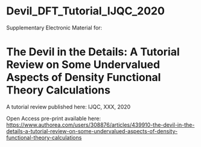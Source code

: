 # Devil_DFT_Tutorial_IJQC_2020
Supplementary Electronic Material for:
# The Devil in the Details: A Tutorial Review on Some Undervalued Aspects of Density Functional Theory Calculations

A tutorial review published here: IJQC, XXX, 2020

Open Access pre-print available here: https://www.authorea.com/users/308876/articles/439910-the-devil-in-the-details-a-tutorial-review-on-some-undervalued-aspects-of-density-functional-theory-calculations
